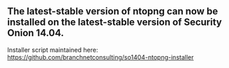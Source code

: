 ## The latest-stable version of ntopng can now be installed on the latest-stable version of Security Onion 14.04.

Installer script maintained here:  
https://github.com/branchnetconsulting/so1404-ntopng-installer
